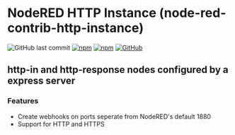 # NodeRED HTTP Instance (node-red-contrib-http-instance)

![GitHub last commit](https://img.shields.io/github/last-commit/bmdevx/node-red-contrib-http-instance?style=flat-square)  [![npm](https://img.shields.io/npm/dt/node-red-contrib-http-instance?style=flat-square)](https://www.npmjs.com/package/node-red-contrib-http-instance) [![npm](https://img.shields.io/npm/v/node-red-contrib-http-instance?style=flat-square)](https://www.npmjs.com/package/node-red-contrib-http-instance) [![GitHub](https://img.shields.io/github/license/bmdevx/node-red-contrib-http-instance?style=flat-square)](https://github.com/bmdevx/node-red-contrib-http-instance/blob/master/LICENSE)

## http-in and http-response nodes configured by a express server

### Features

* Create webhooks on ports seperate from NodeRED's default 1880
* Support for HTTP and HTTPS
